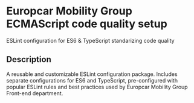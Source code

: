 # Europcar Mobility Group ECMAScript code quality setup
ESLint configuration for ES6 & TypeScript standarizing code quality

## Description
A reusable and customizable ESLint configuration package.
Includes separate configurations for ES6 and TypeScript, pre-configured with popular ESLint rules and best practices used by Europcar Mobility Group Front-end department.
